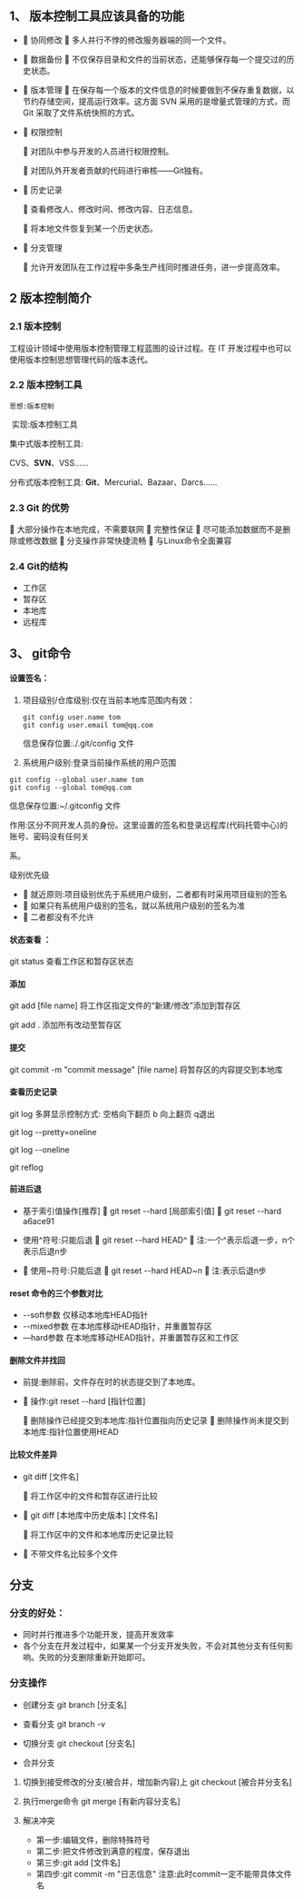 ## **1、** 版本控制工具应该具备的功能 

-   协同修改
    多人并行不悖的修改服务器端的同一个文件。 

-   数据备份
    不仅保存目录和文件的当前状态，还能够保存每一个提交过的历史状态。 

-   版本管理
    在保存每一个版本的文件信息的时候要做到不保存重复数据，以节约存储空间，提高运行效率。这方面 SVN 采用的是增量式管理的方式，而 Git 采取了文件系统快照的方式。 

-   权限控制 

   对团队中参与开发的人员进行权限控制。 

   对团队外开发者贡献的代码进行审核——Git独有。 

-   历史记录 

   查看修改人、修改时间、修改内容、日志信息。 

   将本地文件恢复到某一个历史状态。 

-   分支管理 

   允许开发团队在工作过程中多条生产线同时推进任务，进一步提高效率。 

## **2** 版本控制简介 

### **2.1** 版本控制

 工程设计领域中使用版本控制管理工程蓝图的设计过程。在 IT 开发过程中也可以使用版本控制思想管理代码的版本迭代。

### **2.2** 版本控制工具

 	思想:版本控制 

​	实现:版本控制工具

集中式版本控制工具:

CVS、**SVN**、VSS...... 

分布式版本控制工具:
**Git**、Mercurial、Bazaar、Darcs......

### **2.3 Git** 的优势

 大部分操作在本地完成，不需要联网
 完整性保证
 尽可能添加数据而不是删除或修改数据
 分支操作非常快捷流畅
 与Linux命令全面兼容

### **2.4 Git的结构** 

- 工作区
- 暂存区
- 本地库
- 远程库

## 3、 git命令

#### 设置签名：

1. 项目级别/仓库级别:仅在当前本地库范围内有效：

   ```
   git config user.name tom
   git config user.email tom@qq.com
   ```

   信息保存位置:./.git/config 文件 

2.  系统用户级别:登录当前操作系统的用户范围

   ```
   git config --global user.name tom
   git config --global tom@qq.com
   ```

   信息保存位置:~/.gitconfig 文件

作用:区分不同开发人员的身份。这里设置的签名和登录远程库(代码托管中心)的账号、密码没有任何关 

系。 

级别优先级 

-   就近原则:项目级别优先于系统用户级别，二者都有时采用项目级别的签名 
-   如果只有系统用户级别的签名，就以系统用户级别的签名为准 
-   二者都没有不允许 

#### 状态查看 ：

git status    查看工作区和暂存区状态

#### 添加

git add [file name]   将工作区指定文件的“新建/修改”添加到暂存区

git add .         添加所有改动至暂存区

#### 提交

git commit -m "commit message" [file name]        将暂存区的内容提交到本地库

#### 查看历史记录

git log      多屏显示控制方式: 空格向下翻页  b 向上翻页 q退出 

git log --pretty=oneline

git log --oneline

git reflog

#### 前进后退

- 基于索引值操作[推荐]
   git reset --hard [局部索引值]
   git reset --hard a6ace91

- 使用^符号:只能后退
    git reset --hard HEAD^
    注:一个^表示后退一步，n个表示后退n步 
-   使用~符号:只能后退
    git reset --hard HEAD~n  注:表示后退n步 

#### **reset** 命令的三个参数对比

- --soft参数  仅移动本地库HEAD指针
- --mixed参数  在本地库移动HEAD指针，并重置暂存区
- —hard参数 在本地库移动HEAD指针，并重置暂存区和工作区

#### 删除文件并找回

- 前提:删除前，文件存在时的状态提交到了本地库。 

-   操作:git reset --hard [指针位置] 

   删除操作已经提交到本地库:指针位置指向历史记录  删除操作尚未提交到本地库:指针位置使用HEAD 

#### 比较文件差异 

- git diff [文件名] 

   将工作区中的文件和暂存区进行比较 

-   git diff [本地库中历史版本] [文件名] 

   将工作区中的文件和本地库历史记录比较 

-   不带文件名比较多个文件 

## 分支

### 分支的好处：

- 同时并行推进多个功能开发，提高开发效率 
- 各个分支在开发过程中，如果某一个分支开发失败，不会对其他分支有任何影响。失败的分支删除重新开始即可。

### 分支操作 

- 创建分支 
git branch [分支名] 

-  查看分支 
git branch -v 

- 切换分支
  git checkout [分支名] 

-  合并分支
  
  1. 切换到接受修改的分支(被合并，增加新内容)上 
     git checkout [被合并分支名]
  
  2. 执行merge命令
     git merge [有新内容分支名]
  3. 解决冲突
     - 第一步:编辑文件，删除特殊符号 
     - 第二步:把文件修改到满意的程度，保存退出 
     - 第三步:git add [文件名] 
     - 第四步:git commit -m "日志信息"               注意:此时commit一定不能带具体文件名 
